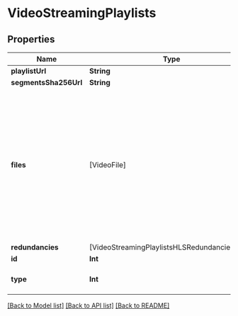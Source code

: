 # VideoStreamingPlaylists

## Properties
Name | Type | Description | Notes
------------ | ------------- | ------------- | -------------
**playlistUrl** | **String** |  | [optional] 
**segmentsSha256Url** | **String** |  | [optional] 
**files** | [VideoFile] | Video files associated to this playlist.  The difference with the root &#x60;files&#x60; property is that these files are fragmented, so they can be used in this streaming playlist (HLS, etc.)  | [optional] 
**redundancies** | [VideoStreamingPlaylistsHLSRedundanciesInner] |  | [optional] 
**id** | **Int** |  | [optional] 
**type** | **Int** | Playlist type: - &#x60;1&#x60;: HLS  | [optional] 

[[Back to Model list]](../README.md#documentation-for-models) [[Back to API list]](../README.md#documentation-for-api-endpoints) [[Back to README]](../README.md)


